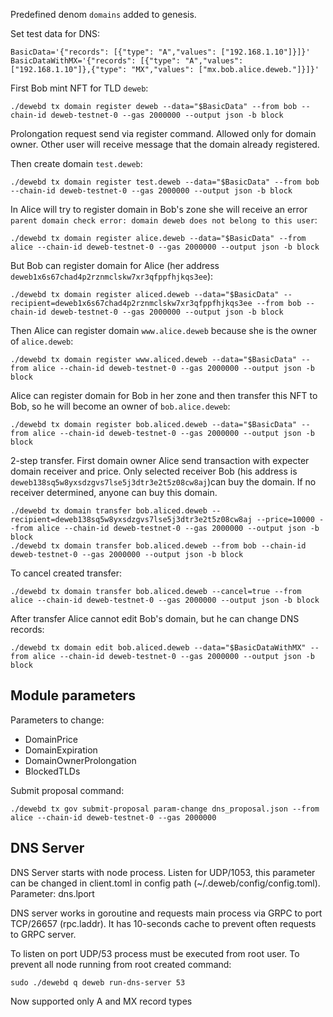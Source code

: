 Predefined denom `domains` added to genesis.

Set test data for DNS:
```
BasicData='{"records": [{"type": "A","values": ["192.168.1.10"]}]}'
BasicDataWithMX='{"records": [{"type": "A","values": ["192.168.1.10"]},{"type": "MX","values": ["mx.bob.alice.deweb."]}]}'
```

First Bob mint NFT for TLD `deweb`: 
```
./dewebd tx domain register deweb --data="$BasicData" --from bob --chain-id deweb-testnet-0 --gas 2000000 --output json -b block
```

Prolongation request send via register command. Allowed only for domain owner. Other user will receive message that 
the domain already registered.

Then create domain `test.deweb`:
```
./dewebd tx domain register test.deweb --data="$BasicData" --from bob --chain-id deweb-testnet-0 --gas 2000000 --output json -b block
```

In Alice will try to register domain in Bob's zone she will receive an error `parent domain check error: domain deweb does not belong to this user`:
```
./dewebd tx domain register alice.deweb --data="$BasicData" --from alice --chain-id deweb-testnet-0 --gas 2000000 --output json -b block
```

But Bob can register domain for Alice (her address `deweb1x6s67chad4p2rznmclskw7xr3qfppfhjkqs3ee`):
```
./dewebd tx domain register aliced.deweb --data="$BasicData" --recipient=deweb1x6s67chad4p2rznmclskw7xr3qfppfhjkqs3ee --from bob --chain-id deweb-testnet-0 --gas 2000000 --output json -b block
```

Then Alice can register domain `www.alice.deweb` because she is the owner of `alice.deweb`:
```
./dewebd tx domain register www.aliced.deweb --data="$BasicData" --from alice --chain-id deweb-testnet-0 --gas 2000000 --output json -b block
```

Alice can register domain for Bob in her zone and then transfer this NFT to Bob, so he will become an owner of `bob.alice.deweb`:
```
./dewebd tx domain register bob.aliced.deweb --data="$BasicData" --from alice --chain-id deweb-testnet-0 --gas 2000000 --output json -b block
```
2-step transfer. First domain owner Alice send transaction with expecter domain receiver and price. Only selected receiver
Bob (his address is `deweb138sq5w8yxsdzgvs7lse5j3dtr3e2t5z08cw8aj`)can buy the domain. If no receiver determined, anyone can buy this domain.
```
./dewebd tx domain transfer bob.aliced.deweb --recipient=deweb138sq5w8yxsdzgvs7lse5j3dtr3e2t5z08cw8aj --price=10000 --from alice --chain-id deweb-testnet-0 --gas 2000000 --output json -b block
./dewebd tx domain transfer bob.aliced.deweb --from bob --chain-id deweb-testnet-0 --gas 2000000 --output json -b block
```

To cancel created transfer:
```
./dewebd tx domain transfer bob.aliced.deweb --cancel=true --from alice --chain-id deweb-testnet-0 --gas 2000000 --output json -b block
```

After transfer Alice cannot edit Bob's domain, but he can change DNS records: 
```
./dewebd tx domain edit bob.aliced.deweb --data="$BasicDataWithMX" --from alice --chain-id deweb-testnet-0 --gas 2000000 --output json -b block
```

## Module parameters 

Parameters to change:

- DomainPrice
- DomainExpiration
- DomainOwnerProlongation
- BlockedTLDs

Submit proposal command:
```
./dewebd tx gov submit-proposal param-change dns_proposal.json --from alice --chain-id deweb-testnet-0 --gas 2000000
```



## DNS Server

DNS Server starts with node process. Listen for UDP/1053, this parameter can be changed in client.toml in config path (~/.deweb/config/config.toml).
Parameter: dns.lport

DNS server works in goroutine and requests main process via GRPC to port TCP/26657 (rpc.laddr).
It has 10-seconds cache to prevent often requests to GRPC server.

To listen on port UDP/53 process must be executed from root user. To prevent all node running from root created command:
```
sudo ./dewebd q deweb run-dns-server 53
```

Now supported only A and MX record types
